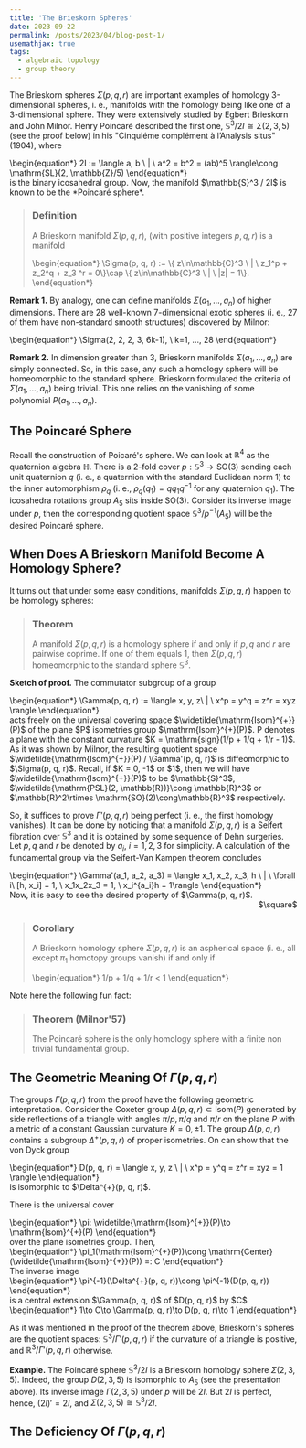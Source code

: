 ```yaml
---
title: 'The Brieskorn Spheres'
date: 2023-09-22
permalink: /posts/2023/04/blog-post-1/
usemathjax: true
tags:
  - algebraic topology
  - group theory
---
```


The Brieskorn spheres $\Sigma(p, q, r)$ are important examples of homology 3-dimensional spheres, i. e., manifolds with the homology being like one of a 3-dimensional sphere. They were extensively studied by Egbert Brieskorn and John Milnor. Henry Poincaré described the first one, $\mathbb{S}^3 / 2I\cong \Sigma(2, 3, 5)$ (see the proof below) in his "Cinquiéme complément à l’Analysis situs" (1904), where 
<div class="math">
\begin{equation*}
2I := \langle a, b \ | \ a^2 = b^2 = (ab)^5 \rangle\cong \mathrm{SL}(2, \mathbb{Z}/5)
\end{equation*}
</div> 
is the binary icosahedral group.
Now, the manifold $\mathbb{S}^3 / 2I$ is known to be the *Poincaré sphere*.

> ### Definition
> A Brieskorn manifold $\Sigma(p, q, r)$, (with positive integers $p, q, r$) is a manifold 
> <div class="math">
> \begin{equation*}
> \Sigma(p, q, r) := \{ z\in\mathbb{C}^3 \ | \ z_1^p + z_2^q + z_3 ^r = 0\}\cap \{ z\in\mathbb{C}^3 \ | \ |z| = 1\}.
> \end{equation*}
> </div>

**Remark 1.** By analogy, one can define manifolds $\Sigma(a_1, ..., a_n)$ of higher dimensions. There are 28 well-known 7-dimensional exotic spheres (i. e., 27 of them have non-standard smooth structures) discovered by Milnor:
<div class="math">
\begin{equation*}
\Sigma(2, 2, 2, 3, 6k-1), \ k=1, ..., 28
\end{equation*}
</div> 

**Remark 2.** In dimension greater than 3, Brieskorn manifolds $\Sigma(a_1, ..., a_n)$ are simply connected. So, in this case, any such a homology sphere will be homeomorphic to the standard sphere. Brieskorn formulated the criteria of $\Sigma(a_1, ..., a_n)$ being trivial. This one relies on the vanishing of some polynomial $P(a_1 ,..., a_n)$.

## The Poincaré Sphere

Recall the construction of Poicaré's sphere. We can look at $\mathbb{R}^4$ as the quaternion algebra $\mathbb{H}$. There is a 2-fold cover $p: \mathbb{S}^3\to \mathrm{SO}(3)$ sending each unit quaternion $q$ (i. e., a quaternion with the standard Euclidean norm 1) to the inner automorphism $\rho_q$ (i. e., $\rho_q(q_1) = qq_1q^{-1}$ for any quaternion $q_1$). The icosahedra rotations group $A_5$ sits inside $\mathrm{SO}(3)$. Consider its inverse image under $p$, then the corresponding quotient space $\mathbb{S}^3 / p^{-1}(A_5)$ will be the desired Poincaré sphere.

## When Does A Brieskorn Manifold Become A Homology Sphere? 

It turns out that under some easy conditions, manifolds $\Sigma(p, q, r)$ happen to be homology spheres:

> ### Theorem
> A manifold $\Sigma(p, q, r)$ is a homology sphere if and only if $p, q$ and $r$ are pairwise coprime. If one of them equals 1, then $\Sigma(p, q, r)$ homeomorphic to the standard sphere $\mathbb{S}^3$.

**Sketch of proof.** The commutator subgroup of a group 
<div class="math">
\begin{equation*}
\Gamma(p, q, r) := \langle x, y, z\ | \ x^p = y^q = z^r = xyz \rangle
\end{equation*}
</div>
acts freely on the universal covering space $\widetilde{\mathrm{Isom}^{+}}(P)$ of the plane $P$ isometries group $\mathrm{Isom}^{+}(P)$. P denotes a plane with the constant curvature $K = \mathrm{sign}(1/p + 1/q + 1/r - 1)$. As it was shown by Milnor, the  resulting quotient space $\widetilde{\mathrm{Isom}^{+}}(P) / \Gamma'(p, q, r)$ is diffeomorphic to $\Sigma(p, q, r)$. Recall, if $K = 0, -1$ or $1$, then we will have $\widetilde{\mathrm{Isom}^{+}}(P)$ to be $\mathbb{S}^3$, $\widetilde{\mathrm{PSL}(2, \mathbb{R})}\cong \mathbb{R}^3$ or $\mathbb{R}^2\rtimes \mathrm{SO}(2)\cong\mathbb{R}^3$ respectively.

So, it suffices to prove $\Gamma'(p, q, r)$ being perfect (i. e., the first homology vanishes). It can be done by noticing that a manifold $\Sigma(p, q, r)$ is a Seifert fibration over $\mathbb{S}^3$ and it is obtained by some sequence of Dehn surgeries. Let $p, q$ and $r$ be denoted by $a_i$, $i=1, 2, 3$ for simplicity. A calculation of the fundamental group via the Seifert-Van Kampen theorem concludes 
<div class="math">
\begin{equation*}
\Gamma'(a_1, a_2, a_3) = \langle x_1, x_2, x_3, h \ | \ \forall i\ [h, x_i] = 1, \ x_1x_2x_3 = 1, \ x_i^{a_i}h = 1\rangle
\end{equation*}    
</div>
Now, it is easy to see the desired property of $\Gamma(p, q, r)$.

<div style="text-align: right"> $\square$ </div>

> ### Corollary
> A Brieskorn homology sphere $\Sigma(p, q, r)$ is an aspherical space (i. e., all except $\pi_1$ homotopy groups vanish) if and only if 
> <div class="math">
> \begin{equation*}
> 1/p + 1/q + 1/r < 1
> \end{equation*}
> </div>

Note here the following fun fact:

> ### Theorem (Milnor'57)
> The Poincaré sphere is the only homology sphere with a finite  non trivial fundamental group.


## The Geometric Meaning Of $\Gamma(p, q, r)$

The groups $\Gamma(p, q, r)$ from the proof have the following geometric interpretation. Consider the Coxeter group $\Delta(p, q, r)\subset \mathrm{Isom}(P)$ generated by side reflections of a triangle with angles $\pi/p, \pi/q$ and $\pi/r$ on the plane $P$ with a metric of a constant Gaussian curvature $K = 0, \pm 1$. The group $\Delta(p, q, r)$ contains a subgroup $\Delta^{+}(p, q, r)$ of proper isometries. On can show that the von Dyck group
<div class="math">
\begin{equation*}
D(p, q, r) = \langle x, y, z \ | \ x^p = y^q = z^r = xyz = 1 \rangle
\end{equation*}
</div> 
is isomorphic to $\Delta^{+}(p, q, r)$. 

There is the universal cover 
<div class="math">
\begin{equation*}
\pi: \widetilde{\mathrm{Isom}^{+}}(P)\to \mathrm{Isom}^{+}(P)
\end{equation*}
</div> 
over the plane isometries group. Then, 
<div class="math">
\begin{equation*}
\pi_1(\mathrm{Isom}^{+}(P))\cong \mathrm{Center}(\widetilde{\mathrm{Isom}^{+}}(P)) =: C
\end{equation*}
</div>
The inverse image 
<div class="math">
\begin{equation*}
\pi^{-1}(\Delta^{+}(p, q, r))\cong \pi^{-1}(D(p, q, r))
\end{equation*}
</div>
is a central extension $\Gamma(p, q, r)$ of $D(p, q, r)$ by $C$
<div class="math">
\begin{equation*}
1\to C\to \Gamma(p, q, r)\to D(p, q, r)\to 1
\end{equation*}
</div>

As it was mentioned in the proof of the theorem above, Brieskorn's spheres are the quotient spaces: $\mathbb{S}^3 / \Gamma'(p, q, r)$ if the curvature of a triangle is positive, and $\mathbb{R}^3 / \Gamma'(p, q, r)$ otherwise. 

**Example.** The Poincaré sphere $\mathbb{S}^3/2I$ is a Brieskorn homology sphere $\Sigma(2, 3, 5)$. Indeed, the group $D(2, 3, 5)$ is isomorphic to $A_5$ (see the presentation above). Its inverse image $\Gamma(2, 3, 5)$ under $p$ will be $2I$. But $2I$ is perfect, hence, $(2I)' = 2I$, and $\Sigma(2, 3, 5)\cong \mathbb{S}^3/2I$. 

## The Deficiency Of $\Gamma(p, q, r)$



